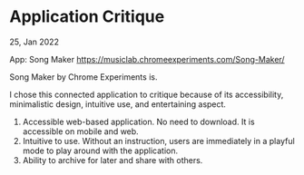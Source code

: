 # Application Critique
25, Jan 2022

App: Song Maker https://musiclab.chromeexperiments.com/Song-Maker/

Song Maker by Chrome Experiments is. 

I chose this connected application to critique because of its accessibility, minimalistic design, intuitive use, and entertaining aspect. 



1) Accessible web-based application. No need to download. It is accessible on mobile and web. 
2) Intuitive to use. Without an instruction, users are immediately in a playful mode to play around with the application.
3) Ability to archive for later and share with others. 

